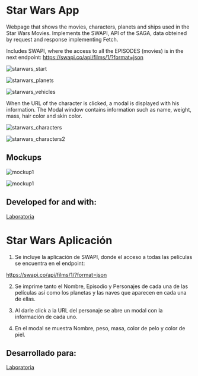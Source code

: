 # Star Wars App #

Webpage that shows the movies, characters, planets and ships used in the Star Wars Movies. Implements the SWAPI, API of the SAGA, data obteined by request and response implementing Fetch.

Includes SWAPI, where the access to all the EPISODES (movies) is in the next endpoint: https://swapi.co/api/films/1/?format=json

![starwars_start](https://user-images.githubusercontent.com/32868919/38158399-e9457312-3450-11e8-8fa4-1a7f6c77c34d.png)

![starwars_planets](https://user-images.githubusercontent.com/32868919/38158449-d379c884-3451-11e8-9e9f-21d013865e9a.png)

![starwars_vehicles](https://user-images.githubusercontent.com/32868919/38158451-d4d30e02-3451-11e8-92d7-f912031bdde8.png)

When the URL of the character is clicked, a modal is displayed with his information. The Modal window contains information such as name, weight, mass, hair color and skin color.

![starwars_characters](https://user-images.githubusercontent.com/32868919/38158452-dad782ba-3451-11e8-8310-f9480b87917f.png)

![starwars_characters2](https://user-images.githubusercontent.com/32868919/38158454-dc02bf60-3451-11e8-952f-a7202fc35316.png)

## Mockups ##

![mockup1](https://user-images.githubusercontent.com/32868919/38158498-9fd2f0fe-3452-11e8-828a-d4ca4372c9c9.png)

![mockup1](https://user-images.githubusercontent.com/32868919/38158500-a21fb068-3452-11e8-840d-45089481b1ed.png)

## Developed for and with: ## 

[Laboratoria](http://laboratoria.la)

# Star Wars Aplicación #

1. Se incluye la aplicación de SWAPI, donde el acceso a todas las películas se encuentra en el endpoint:

https://swapi.co/api/films/1/?format=json

2. Se imprime tanto el Nombre, Episodio y Personajes de cada una de las películas así como los planetas y las naves que aparecen en cada una de ellas.

3. Al darle click a la URL del personaje se abre un modal con la información de cada uno.

4. En el modal se muestra Nombre, peso, masa, color de pelo y color de piel.

## Desarrollado para: ##

[Laboratoria](http://laboratoria.la)
